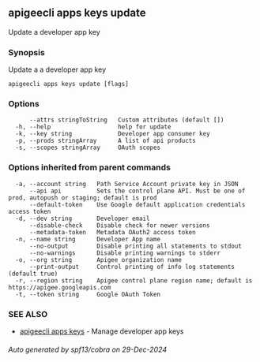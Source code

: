 ## apigeecli apps keys update

Update a developer app key

### Synopsis

Update a a developer app key

```
apigeecli apps keys update [flags]
```

### Options

```
      --attrs stringToString   Custom attributes (default [])
  -h, --help                   help for update
  -k, --key string             Developer app consumer key
  -p, --prods stringArray      A list of api products
  -s, --scopes stringArray     OAuth scopes
```

### Options inherited from parent commands

```
  -a, --account string   Path Service Account private key in JSON
      --api api          Sets the control plane API. Must be one of prod, autopush or staging; default is prod
      --default-token    Use Google default application credentials access token
  -d, --dev string       Developer email
      --disable-check    Disable check for newer versions
      --metadata-token   Metadata OAuth2 access token
  -n, --name string      Developer App name
      --no-output        Disable printing all statements to stdout
      --no-warnings      Disable printing warnings to stderr
  -o, --org string       Apigee organization name
      --print-output     Control printing of info log statements (default true)
  -r, --region string    Apigee control plane region name; default is https://apigee.googleapis.com
  -t, --token string     Google OAuth Token
```

### SEE ALSO

* [apigeecli apps keys](apigeecli_apps_keys.md)	 - Manage developer app keys

###### Auto generated by spf13/cobra on 29-Dec-2024
